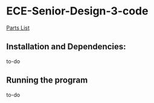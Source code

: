 
# ECE-Senior-Design-3-code

[Parts List](https://ndusbpos-my.sharepoint.com/:x:/g/personal/brandon_sitarz_ndus_edu/EYj7pP6WB-dNunrzTcp5bb8Bgdo8WEn6w1ga-DmnN949Dw?e=9menLp)

## Installation and Dependencies:
to-do
## Running the program
to-do